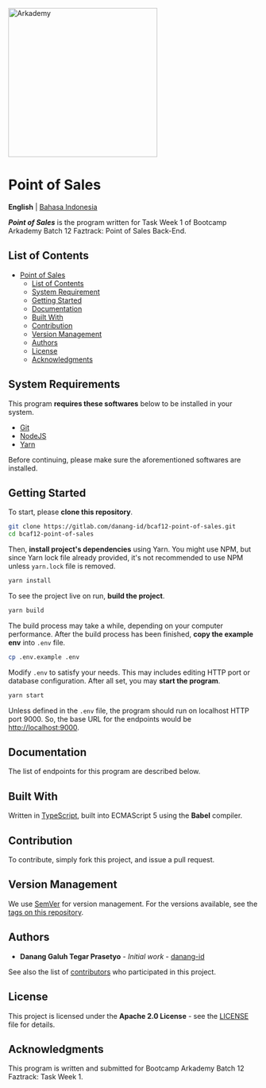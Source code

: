 <p style="text-align: center;">

<a href="https://www.arkademy.com/" target="blank"><img src="https://www.arkademy.com/img/logo%20arkademy-01.9c1222ba.png" width="300" alt="Arkademy" /></a>

# Point of Sales

**English** | [Bahasa Indonesia](README_id.md)

</p>

**_Point of Sales_** is the program written for Task Week 1 of Bootcamp Arkademy Batch 12 Faztrack: Point of Sales Back-End.

## List of Contents

* [Point of Sales](#point-of-sales)
  * [List of Contents](#list-of-contents)   
  * [System Requirement](#system-requirements)
  * [Getting Started](#getting-started)
  * [Documentation](#documentation)
  * [Built With](#built-with)
  * [Contribution](#contribution)
  * [Version Management](#version-management)
  * [Authors](#authors)
  * [License](#license)
  * [Acknowledgments](#acknowledgments)

## System Requirements

This program **requires these softwares** below to be installed in your system.

 * [Git](https://git-scm.com)
 * [NodeJS](https://nodejs.org)
 * [Yarn](https://yarnpkg.com)
 
Before continuing, please make sure the aforementioned softwares are installed.

## Getting Started

To start, please **clone this repository**.

```bash
git clone https://gitlab.com/danang-id/bcaf12-point-of-sales.git
cd bcaf12-point-of-sales
```

Then, **install project's dependencies** using Yarn. You might use NPM, but since Yarn lock file already provided, it's not recommended to use NPM unless `yarn.lock` file is removed.

```bash
yarn install
```

To see the project live on run, **build the project**.

```bash
yarn build
```

The build process may take a while, depending on your computer performance. After the build process has been finished, **copy the example env** into `.env` file.

```bash
cp .env.example .env
```

Modify `.env` to satisfy your needs. This may includes editing HTTP port or database configuration. After all set, you may **start the program**. 

```bash
yarn start
```

Unless defined in the `.env` file, the program should run on localhost HTTP port 9000. So, the base URL for the endpoints would be [http://localhost:9000](http://localhost:9000).

## Documentation

The list of endpoints for this program are described below.


## Built With

Written in [TypeScript](https://typscriptlang.org/), built into ECMAScript 5 using the **Babel** compiler.

## Contribution

To contribute, simply fork this project, and issue a pull request.

## Version Management

We use [SemVer](http://semver.org/) for version management. For the versions available, see the [tags on this repository](https://gitlab.com/danang-id/bcaf12-point-of-sales/tags).

## Authors

* **Danang Galuh Tegar Prasetyo** - _Initial work_ - [danang-id](https://gitlab.com/danang-id)

See also the list of [contributors](https://gitlab.com/danang-id/bcaf12-point-of-sales/-/graphs/master) who participated in this project.

## License

This project is licensed under the **Apache 2.0 License** - see the [LICENSE](LICENSE) file for details.

## Acknowledgments

This program is written and submitted for Bootcamp Arkademy Batch 12 Faztrack: Task Week 1.
